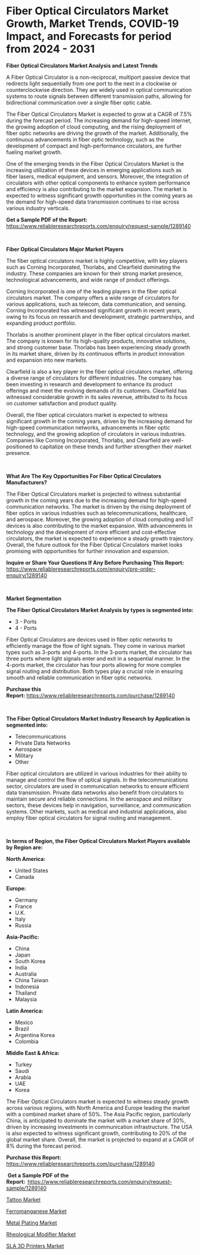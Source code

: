 <p><h1>Fiber Optical Circulators Market Growth, Market Trends, COVID-19 Impact, and Forecasts for period from 2024 - 2031</h1></p><p><strong>Fiber Optical Circulators Market Analysis and Latest Trends</strong></p>
<p><p>A Fiber Optical Circulator is a non-reciprocal, multiport passive device that redirects light sequentially from one port to the next in a clockwise or counterclockwise direction. They are widely used in optical communication systems to route signals between different transmission paths, allowing for bidirectional communication over a single fiber optic cable.</p><p>The Fiber Optical Circulators Market is expected to grow at a CAGR of 7.5% during the forecast period. The increasing demand for high-speed internet, the growing adoption of cloud computing, and the rising deployment of fiber optic networks are driving the growth of the market. Additionally, the continuous advancements in fiber optic technology, such as the development of compact and high-performance circulators, are further fueling market growth.</p><p>One of the emerging trends in the Fiber Optical Circulators Market is the increasing utilization of these devices in emerging applications such as fiber lasers, medical equipment, and sensors. Moreover, the integration of circulators with other optical components to enhance system performance and efficiency is also contributing to the market expansion. The market is expected to witness significant growth opportunities in the coming years as the demand for high-speed data transmission continues to rise across various industry verticals.</p></p>
<p><strong>Get a Sample PDF of the Report:&nbsp;</strong> <a href="https://www.reliableresearchreports.com/enquiry/request-sample/1289140">https://www.reliableresearchreports.com/enquiry/request-sample/1289140</a></p>
<p>&nbsp;</p>
<p><strong>Fiber Optical Circulators Major Market Players</strong></p>
<p><p>The fiber optical circulators market is highly competitive, with key players such as Corning Incorporated, Thorlabs, and Clearfield dominating the industry. These companies are known for their strong market presence, technological advancements, and wide range of product offerings.</p><p>Corning Incorporated is one of the leading players in the fiber optical circulators market. The company offers a wide range of circulators for various applications, such as telecom, data communication, and sensing. Corning Incorporated has witnessed significant growth in recent years, owing to its focus on research and development, strategic partnerships, and expanding product portfolio.</p><p>Thorlabs is another prominent player in the fiber optical circulators market. The company is known for its high-quality products, innovative solutions, and strong customer base. Thorlabs has been experiencing steady growth in its market share, driven by its continuous efforts in product innovation and expansion into new markets.</p><p>Clearfield is also a key player in the fiber optical circulators market, offering a diverse range of circulators for different industries. The company has been investing in research and development to enhance its product offerings and meet the evolving demands of its customers. Clearfield has witnessed considerable growth in its sales revenue, attributed to its focus on customer satisfaction and product quality.</p><p>Overall, the fiber optical circulators market is expected to witness significant growth in the coming years, driven by the increasing demand for high-speed communication networks, advancements in fiber optic technology, and the growing adoption of circulators in various industries. Companies like Corning Incorporated, Thorlabs, and Clearfield are well-positioned to capitalize on these trends and further strengthen their market presence.</p></p>
<p>&nbsp;</p>
<p><strong>What Are The Key Opportunities For Fiber Optical Circulators Manufacturers?</strong></p>
<p><p>The Fiber Optical Circulators market is projected to witness substantial growth in the coming years due to the increasing demand for high-speed communication networks. The market is driven by the rising deployment of fiber optics in various industries such as telecommunications, healthcare, and aerospace. Moreover, the growing adoption of cloud computing and IoT devices is also contributing to the market expansion. With advancements in technology and the development of more efficient and cost-effective circulators, the market is expected to experience a steady growth trajectory. Overall, the future outlook for the Fiber Optical Circulators market looks promising with opportunities for further innovation and expansion.</p></p>
<p><strong>Inquire or Share Your Questions If Any Before Purchasing This Report:</strong> <a href="https://www.reliableresearchreports.com/enquiry/pre-order-enquiry/1289140">https://www.reliableresearchreports.com/enquiry/pre-order-enquiry/1289140</a></p>
<p>&nbsp;</p>
<p><strong>Market Segmentation</strong></p>
<p><strong>The Fiber Optical Circulators Market Analysis by types is segmented into:</strong></p>
<p><ul><li>3 - Ports</li><li>4 - Ports</li></ul></p>
<p><p>Fiber Optical Circulators are devices used in fiber optic networks to efficiently manage the flow of light signals. They come in various market types such as 3-ports and 4-ports. In the 3-ports market, the circulator has three ports where light signals enter and exit in a sequential manner. In the 4-ports market, the circulator has four ports allowing for more complex signal routing and distribution. Both types play a crucial role in ensuring smooth and reliable communication in fiber optic networks.</p></p>
<p><strong>Purchase this Report:&nbsp;</strong><a href="https://www.reliableresearchreports.com/purchase/1289140">https://www.reliableresearchreports.com/purchase/1289140</a></p>
<p>&nbsp;</p>
<p><strong>The Fiber Optical Circulators Market Industry Research by Application is segmented into:</strong></p>
<p><ul><li>Telecommunications</li><li>Private Data Networks</li><li>Aerospace</li><li>Military</li><li>Other</li></ul></p>
<p><p>Fiber optical circulators are utilized in various industries for their ability to manage and control the flow of optical signals. In the telecommunications sector, circulators are used in communication networks to ensure efficient data transmission. Private data networks also benefit from circulators to maintain secure and reliable connections. In the aerospace and military sectors, these devices help in navigation, surveillance, and communication systems. Other markets, such as medical and industrial applications, also employ fiber optical circulators for signal routing and management.</p></p>
<p>&nbsp;</p>
<p><strong>In terms of Region, the Fiber Optical Circulators Market Players available by Region are:</strong></p>
<p>
    <p> <strong> North America: </strong>
        <ul>
            <li>United States</li>
            <li>Canada</li>
        </ul>
        </p> 
    <p> <strong> Europe: </strong>
        <ul>
            <li>Germany</li>
            <li>France</li>
            <li>U.K.</li>
            <li>Italy</li>
            <li>Russia</li>
        </ul>
        </p> 
    <p> <strong> Asia-Pacific: </strong>
        <ul>
            <li>China</li>
            <li>Japan</li>
            <li>South Korea</li>
            <li>India</li>
            <li>Australia</li>
            <li>China Taiwan</li>
            <li>Indonesia</li>
            <li>Thailand</li>
            <li>Malaysia</li>
        </ul>
        </p> 
    <p> <strong> Latin America: </strong>
        <ul>
            <li>Mexico</li>
            <li>Brazil</li>
            <li>Argentina Korea</li>
            <li>Colombia</li>
        </ul>
        </p> 
    <p> <strong> Middle East & Africa: </strong>
        <ul>
            <li>Turkey</li>
            <li>Saudi</li>
            <li>Arabia</li>
            <li>UAE</li>
            <li>Korea</li>
        </ul>
    </p>
    </p>
<p><p>The Fiber Optical Circulators market is expected to witness steady growth across various regions, with North America and Europe leading the market with a combined market share of 50%. The Asia Pacific region, particularly China, is anticipated to dominate the market with a market share of 30%, driven by increasing investments in communication infrastructure. The USA is also expected to witness significant growth, contributing to 20% of the global market share. Overall, the market is projected to expand at a CAGR of 8% during the forecast period.</p></p>
<p><strong>Purchase this Report: </strong><a href="https://www.reliableresearchreports.com/purchase/1289140">https://www.reliableresearchreports.com/purchase/1289140</a></p>
<p>&nbsp;<strong>Get a Sample PDF of the Report:&nbsp;&nbsp;</strong><a href="https://www.reliableresearchreports.com/enquiry/request-sample/1289140">https://www.reliableresearchreports.com/enquiry/request-sample/1289140</a></p>
<p><strong></strong></p>
<p><p><a href="https://view.publitas.com/reportprime-1/tattoo-market-size-and-examines-its-market-scope-with-a-primary-focus-on-growth-opportunities-and-forecasted-trends-spanning-from-2024-to-2031/">Tattoo Market</a></p><p><a href="https://view.publitas.com/reportprime-1/ferromanganese-market-research-report-unlocks-analysis-on-the-market-financial-status-market-size-and-market-revenue-upto-2031/">Ferromanganese Market</a></p><p><a href="https://skillful-vermicelli-b89.notion.site/Metal-Plating-Market-Share-Market-New-Trends-Analysis-Report-By-Type-By-Application-By-End-use--3b15cfe0090e452d91ac15c58038298d">Metal Plating Market</a></p><p><a href="https://simplistic-meeting-7ee.notion.site/Rheological-Modifier-Market-Research-Report-The-Key-To-Successful-Business-Strategy-Forecasted-for--910bba74a320473b9d77c60004c7c6ae">Rheological Modifier Market</a></p><p><a href="https://eight-handstand-8fb.notion.site/SLA-3D-Printers-Market-Provides-Detailed-Segmentation-of-this-Market-based-on-Type-Application-and-18bbf597e4154dc6b75959245085d9d9">SLA 3D Printers Market</a></p></p>